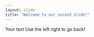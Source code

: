 ```yaml
---
layout: slide
title: "Welcome to our second slide!"
---
```

Your text
Use the left right to go back!
